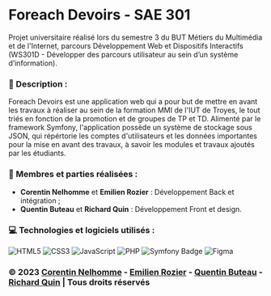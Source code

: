 # Foreach Devoirs - SAE 301

Projet universitaire réalisé lors du semestre 3 du BUT Métiers du Multimédia et de l'Internet, parcours Développement Web et Dispositifs Interactifs (WS301D -  Développer des parcours utilisateur au sein d’un système d’information).

### 📜 Description :
Foreach Devoirs est une application web qui a pour but de mettre en avant les travaux à réaliser au sein de la formation MMI de l'IUT de Troyes, le tout triés en fonction de la promotion et de groupes de TP et TD.
Alimenté par le framework Symfony, l'application possède un système de stockage sous JSON, qui répértorie les comptes d'utilisateurs et les données importantes pour la mise en avant des travaux, à savoir les modules et travaux ajoutés par les étudiants.

### 👥 Membres et parties réalisées :
* **Corentin Nelhomme** et **Emilien Rozier** : Développement Back et intégration ;
* **Quentin Buteau** et **Richard Quin** : Développement Front et design.

### 💻 Technologies et logiciels utilisés :
![HTML5](https://img.shields.io/badge/html5-%23E34F26.svg?style=for-the-badge&logo=html5&logoColor=white)
![CSS3](https://img.shields.io/badge/css3-%231572B6.svg?style=for-the-badge&logo=css3&logoColor=white)
![JavaScript](https://img.shields.io/badge/javascript-%23323330.svg?style=for-the-badge&logo=javascript&logoColor=%23F7DF1E)
![PHP](https://img.shields.io/badge/php-%23777BB4.svg?style=for-the-badge&logo=php&logoColor=white)
![Symfony Badge](https://img.shields.io/badge/Symfony-000000?style=for-the-badge&logo=symfony&logoColor=white)
![Figma](https://img.shields.io/badge/Figma-%23F24E1E.svg?style=for-the-badge&logo=figma&logoColor=white) 

### © 2023 [Corentin Nelhomme](https://github.com/D3ller) - [Emilien Rozier](https://github.com/EmilienRozier) - [Quentin Buteau](http://qbuteau.fr) - [Richard Quin](https://github.com/RichardQuin) | Tous droits réservés
